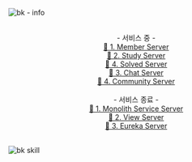 ![bk - info](https://github.com/BAEKER-230522/.github/assets/115536240/026be1d0-57b7-4e19-bd0d-48dc0cba035c)

<br>

<div align="center">- 서비스 중 -</div>

<div align="center"><a href=https://github.com/BAEKER-230522/Member>
  🔗 1. Member Server
</a></div>

<div align="center"><a href=https://github.com/BAEKER-230522/Study>
  🔗 2. Study Server
</a></div>

<div align="center"><a href=https://github.com/BAEKER-230522/SolvedAc>
  🔗 4. Solved Server
</a></div>

<div align="center"><a href=https://github.com/BAEKER-230522/ChatService>
  🔗 3. Chat Server
</a></div>

<div align="center"><a href=https://github.com/BAEKER-230522/Community>
  🔗 4. Community Server
</a></div>

<br>

<div align="center">- 서비스 종료 -</div>

<div align="center"><a href=https://github.com/BAEKER-230522/Monolith_Baeker>
  🔗 1. Monolith Service Server
</a></div>

<div align="center"><a href=https://github.com/BAEKER-230522/View_Server>
  🔗 2. View Server
</a></div>

<div align="center"><a href=https://github.com/BAEKER-230522/Eureka-Server>
  🔗 3. Eureka Server
</a></div>




<br>

![bk skill](https://github.com/BAEKER-230522/.github/assets/115536240/3e93dfda-d931-46d3-8364-5537c46a00d4)

<br>
